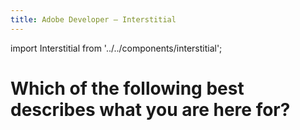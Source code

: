 ```yaml
---
title: Adobe Developer — Interstitial
---
```


import Interstitial from '../../components/interstitial';

<Hero slots="heading, text" variant="fullwidth" theme="light" customLayout background="var(--spectrum-global-color-gray-100)" className="sub-title Hero-Banner interstitialHeading"/>

# Which of the following best describes what you are here for?

<Interstitial/>
